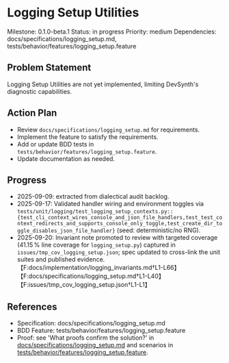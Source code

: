 # Logging Setup Utilities
Milestone: 0.1.0-beta.1
Status: in progress
Priority: medium
Dependencies: docs/specifications/logging_setup.md, tests/behavior/features/logging_setup.feature

## Problem Statement
Logging Setup Utilities are not yet implemented, limiting DevSynth's diagnostic capabilities.

## Action Plan
- Review `docs/specifications/logging_setup.md` for requirements.
- Implement the feature to satisfy the requirements.
- Add or update BDD tests in `tests/behavior/features/logging_setup.feature`.
- Update documentation as needed.

## Progress
- 2025-09-09: extracted from dialectical audit backlog.
- 2025-09-17: Validated handler wiring and environment toggles via `tests/unit/logging/test_logging_setup_contexts.py::{test_cli_context_wires_console_and_json_file_handlers,test_test_context_redirects_and_supports_console_only_toggle,test_create_dir_toggle_disables_json_file_handler}` (seed: deterministic/no RNG).
- 2025-09-20: Invariant note promoted to review with targeted coverage (41.15 % line coverage for `logging_setup.py`) captured in `issues/tmp_cov_logging_setup.json`; spec updated to cross-link the unit suites and published evidence.【F:docs/implementation/logging_invariants.md†L1-L66】【F:docs/specifications/logging_setup.md†L1-L40】【F:issues/tmp_cov_logging_setup.json†L1-L1】

## References
- Specification: docs/specifications/logging_setup.md
- BDD Feature: tests/behavior/features/logging_setup.feature
- Proof: see 'What proofs confirm the solution?' in [docs/specifications/logging_setup.md](../docs/specifications/logging_setup.md) and scenarios in [tests/behavior/features/logging_setup.feature](../tests/behavior/features/logging_setup.feature).
